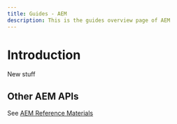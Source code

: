 ```yaml
---
title: Guides - AEM
description: This is the guides overview page of AEM 
---
```


# Introduction 

New stuff
 
## Other AEM APIs
  
See [AEM Reference Materials](https://experienceleague.adobe.com/docs/experience-manager-cloud-service/content/implementing/developing/reference-materials.html)

